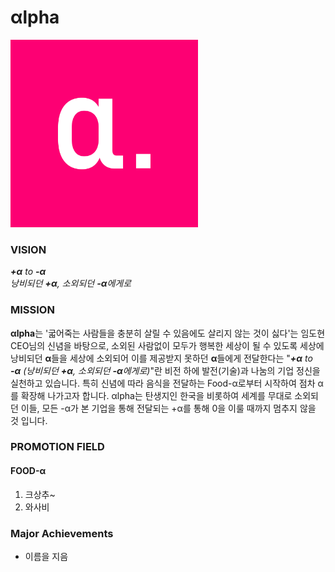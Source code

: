 # **αlpha**
<img src="https://github.com/alphaCSH/.github/blob/main/logo.png?raw=true" width="300" height="300"/>  

### VISION
*__+α__ to __-α__*  
*낭비되던 **+α**, 소외되던 **-α**에게로*

### MISSION
**αlpha**는 '굷어죽는 사람들을 충분히 살릴 수 있음에도 살리지 않는 것이 싫다'는 임도현 CEO님의 신념을 바탕으로, 소외된 사람없이 모두가 행복한 세상이 될 수 있도록 세상에 낭비되던 **α**들을 세상에 소외되어 이를 제공받지 못하던 **α**들에게 전달한다는 "*__+α__ to __-α__ (낭비되던 **+α**, 소외되던 **-α**에게로)*"란 비전 하에 발전(기술)과 나눔의 기업 정신을 실천하고 있습니다. 특히 신념에 따라 음식을 전달하는 Food-α로부터 시작하여 점차 α를 확장해 나가고자 합니다. αlpha는 탄생지인 한국을 비롯하여 세계를 무대로 소외되던 이들, 모든 -α가 본 기업을 통해 전달되는 +α를 통해 0을 이룰 때까지 멈추지 않을 것 입니다.

### PROMOTION FIELD
#### FOOD-α
1. 크상추~
2. 와사비

### Major Achievements
- 이름을 지음

<!--

**Here are some ideas to get you started:**

🙋‍♀️ A short introduction - what is your organization all about?
🌈 Contribution guidelines - how can the community get involved?
👩‍💻 Useful resources - where can the community find your docs? Is there anything else the community should know?
🍿 Fun facts - what does your team eat for breakfast?
🧙 Remember, you can do mighty things with the power of [Markdown](https://docs.github.com/github/writing-on-github/getting-started-with-writing-and-formatting-on-github/basic-writing-and-formatting-syntax)
-->
